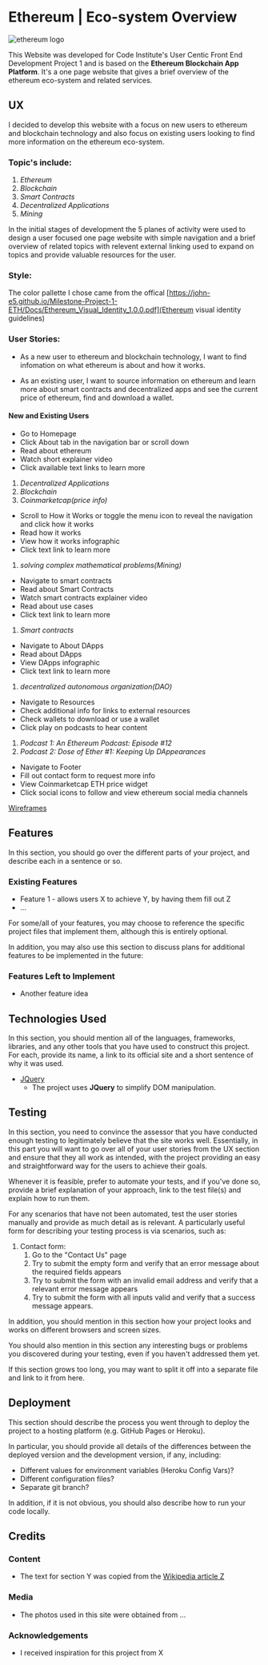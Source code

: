 # Ethereum | Eco-system Overview
![ethereum logo](https://john-e5.github.io/Milestone-Project-1-ETH/assets/images/main-img.png) 


This Website was developed for Code Institute's User Centic Front End Development Project 1 and is based on the **Ethereum Blockchain App Platform**.
It's a one page website that gives a brief overview of the ethereum eco-system and related services.



 
## UX
I decided to develop this website with a focus on new users to ethereum and blockchain technology and also focus on existing users looking to find more information on the ethereum eco-system.
 

### Topic's include:
1. _Ethereum_
2. _Blockchain_
3. _Smart Contracts_
4. _Decentralized Applications_
5. _Mining_

In the initial stages of development the 5 planes of activity were used to design a user focused one page website with simple navigation and a brief overview of related topics with relevent external linking used to expand on topics and provide valuable resources for the user.

### Style:
The color pallette I chose came from the offical [https://john-e5.github.io/Milestone-Project-1-ETH/Docs/Ethereum_Visual_Identity_1.0.0.pdf](Ethereum visual identity guidelines)


### User Stories:
- As a new user to ethereum and blockchain technology, I want to find infomation on what ethereum is about and how it works.

- As an existing user, I want to source information on ethereum and learn more about smart contracts and decentralized apps and see the current price of ethereum, find and download a wallet.

#### New and Existing Users
* Go to Homepage
* Click About tab in the navigation bar or scroll down
* Read about ethereum
* Watch short explainer video
* Click available text links to learn more
1. _Decentralized Applications_
2. _Blockchain_
3. _Coinmarketcap(price info)_
* Scroll to How it Works or toggle the menu icon to reveal the navigation and click how it works
* Read how it works
* View how it works infographic
* Click text link to learn more
1. _solving complex mathematical problems(Mining)_
* Navigate to smart contracts
* Read about Smart Contracts
* Watch smart contracts explainer video
* Read about use cases
* Click text link to learn more
1. _Smart contracts_
* Navigate to About DApps 
* Read about DApps
* View DApps infographic
* Click text link to learn more
1. _decentralized autonomous organization(DAO)_
* Navigate to Resources
* Check additional info for links to external resources
* Check wallets to download or use a wallet
* Click play on podcasts to hear content
1. _Podcast 1: An Ethereum Podcast: Episode #12_
2. _Podcast 2: Dose of Ether #1: Keeping Up DAppearances_
* Navigate to Footer
* Fill out contact form to request more info
* View Coinmarketcap ETH price widget
* Click social icons to follow and view ethereum social media channels




[Wireframes](https://john-e5.github.io/Milestone-Project-1-ETH/Docs/Milestone-Project-1-ETH-Wireframes.pdf)

## Features

In this section, you should go over the different parts of your project, and describe each in a sentence or so.
 
### Existing Features
- Feature 1 - allows users X to achieve Y, by having them fill out Z
- ...

For some/all of your features, you may choose to reference the specific project files that implement them, although this is entirely optional.

In addition, you may also use this section to discuss plans for additional features to be implemented in the future:

### Features Left to Implement
- Another feature idea

## Technologies Used

In this section, you should mention all of the languages, frameworks, libraries, and any other tools that you have used to construct this project. For each, provide its name, a link to its official site and a short sentence of why it was used.

- [JQuery](https://jquery.com)
    - The project uses **JQuery** to simplify DOM manipulation.


## Testing

In this section, you need to convince the assessor that you have conducted enough testing to legitimately believe that the site works well. Essentially, in this part you will want to go over all of your user stories from the UX section and ensure that they all work as intended, with the project providing an easy and straightforward way for the users to achieve their goals.

Whenever it is feasible, prefer to automate your tests, and if you've done so, provide a brief explanation of your approach, link to the test file(s) and explain how to run them.

For any scenarios that have not been automated, test the user stories manually and provide as much detail as is relevant. A particularly useful form for describing your testing process is via scenarios, such as:

1. Contact form:
    1. Go to the "Contact Us" page
    2. Try to submit the empty form and verify that an error message about the required fields appears
    3. Try to submit the form with an invalid email address and verify that a relevant error message appears
    4. Try to submit the form with all inputs valid and verify that a success message appears.

In addition, you should mention in this section how your project looks and works on different browsers and screen sizes.

You should also mention in this section any interesting bugs or problems you discovered during your testing, even if you haven't addressed them yet.

If this section grows too long, you may want to split it off into a separate file and link to it from here.

## Deployment

This section should describe the process you went through to deploy the project to a hosting platform (e.g. GitHub Pages or Heroku).

In particular, you should provide all details of the differences between the deployed version and the development version, if any, including:
- Different values for environment variables (Heroku Config Vars)?
- Different configuration files?
- Separate git branch?

In addition, if it is not obvious, you should also describe how to run your code locally.


## Credits

### Content
- The text for section Y was copied from the [Wikipedia article Z](https://en.wikipedia.org/wiki/Z)

### Media
- The photos used in this site were obtained from ...

### Acknowledgements

- I received inspiration for this project from X
